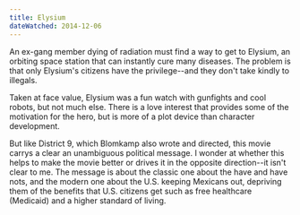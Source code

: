 ```yaml
---
title: Elysium
dateWatched: 2014-12-06
---
```


An ex-gang member dying of radiation must find a way to get to Elysium, an orbiting
space station that can instantly cure many diseases. The problem is that only
Elysium's citizens have the privilege--and they don't take kindly to illegals.

Taken at face value, Elysium was a fun watch with gunfights and cool robots, but not
much else. There is a love interest that provides some of the motivation for the hero,
but is more of a plot device than character development.

But like District 9, which Blomkamp also wrote and directed, this movie carrys a clear
an unambiguous political message. I wonder at whether this helps to make the movie better
or drives it in the opposite direction--it isn't clear to me. The message is about the
classic one about the have and have nots, and the modern one about the U.S. keeping
Mexicans out, depriving them of the benefits that U.S. citizens get such as free
healthcare (Medicaid) and a higher standard of living.

